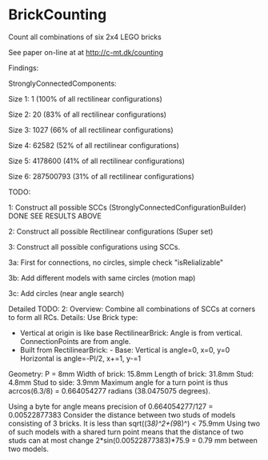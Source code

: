 # BrickCounting
Count all combinations of six 2x4 LEGO bricks

See paper on-line at at http://c-mt.dk/counting

Findings:

 StronglyConnectedComponents:

  Size 1: 1 (100% of all rectilinear configurations)

  Size 2: 20 (83% of all rectilinear configurations)

  Size 3: 1027 (66% of all rectilinear configurations)

  Size 4: 62582 (52% of all rectilinear configurations)

  Size 5: 4178600 (41% of all rectilinear configurations)

  Size 6: 287500793 (31% of all rectilinear configurations)


 
TODO:

1: Construct all possible SCCs (StronglyConnectedConfigurationBuilder) DONE SEE RESULTS ABOVE

2: Construct all possible Rectilinear configurations (Super set)

3: Construct all possible configurations using SCCs.

 3a: First for connections, no circles, simple check "isRelializable"

 3b: Add different models with same circles (motion map)

 3c: Add circles (near angle search)

Detailed TODO:
2:
 Overview: Combine all combinations of SCCs at corners to form all RCs.
 Details: 
  Use Brick type: 
   - Vertical at origin is like base RectilinearBrick: Angle is from vertical. ConnectionPoints are from angle.
   - Built from RectilinearBrick: 
    - Base: Vertical is angle=0, x=0, y=0
     	   Horizontal is angle=-PI/2, x+=1, y-=1


Geometry:
 P = 8mm
 Width of brick: 15.8mm
 Length of brick: 31.8mm
 Stud: 4.8mm
 Stud to side: 3.9mm
 Maximum angle for a turn point is thus acrcos(6.3/8) = 0.664054277 radians (38.0475075 degrees). 

 Using a byte for angle means precision of
  0.664054277/127 = 0.00522877383
 Consider the distance between two studs of models consisting of 3 bricks. It is less than sqrt((3*8)^2+(9*8)^) < 75.9mm Using two of such models with a shared turn point means that the distance of two studs can at most change 2*sin(0.00522877383)*75.9 = 0.79 mm between two models. 
